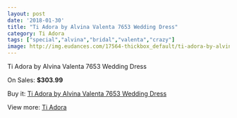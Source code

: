 ```yaml
---
layout: post
date: '2018-01-30'
title: "Ti Adora by Alvina Valenta 7653 Wedding Dress"
category: Ti Adora
tags: ["special","alvina","bridal","valenta","crazy"]
image: http://img.eudances.com/17564-thickbox_default/ti-adora-by-alvina-valenta-7653-wedding-dress.jpg
---
```

Ti Adora by Alvina Valenta 7653 Wedding Dress

On Sales: **$303.99**
<a href="https://www.eudances.com/en/ti-adora/5127-ti-adora-by-alvina-valenta-7653-wedding-dress.html"><amp-img layout="responsive" width="600" height="600" src="//img.eudances.com/17564-thickbox_default/ti-adora-by-alvina-valenta-7653-wedding-dress.jpg" alt="Ti Adora by Alvina Valenta 7653 Wedding Dress 0" /></a>
<a href="https://www.eudances.com/en/ti-adora/5127-ti-adora-by-alvina-valenta-7653-wedding-dress.html"><amp-img layout="responsive" width="600" height="600" src="//img.eudances.com/17569-thickbox_default/ti-adora-by-alvina-valenta-7653-wedding-dress.jpg" alt="Ti Adora by Alvina Valenta 7653 Wedding Dress 1" /></a>
<a href="https://www.eudances.com/en/ti-adora/5127-ti-adora-by-alvina-valenta-7653-wedding-dress.html"><amp-img layout="responsive" width="600" height="600" src="//img.eudances.com/17568-thickbox_default/ti-adora-by-alvina-valenta-7653-wedding-dress.jpg" alt="Ti Adora by Alvina Valenta 7653 Wedding Dress 2" /></a>
<a href="https://www.eudances.com/en/ti-adora/5127-ti-adora-by-alvina-valenta-7653-wedding-dress.html"><amp-img layout="responsive" width="600" height="600" src="//img.eudances.com/17567-thickbox_default/ti-adora-by-alvina-valenta-7653-wedding-dress.jpg" alt="Ti Adora by Alvina Valenta 7653 Wedding Dress 3" /></a>
<a href="https://www.eudances.com/en/ti-adora/5127-ti-adora-by-alvina-valenta-7653-wedding-dress.html"><amp-img layout="responsive" width="600" height="600" src="//img.eudances.com/17566-thickbox_default/ti-adora-by-alvina-valenta-7653-wedding-dress.jpg" alt="Ti Adora by Alvina Valenta 7653 Wedding Dress 4" /></a>
<a href="https://www.eudances.com/en/ti-adora/5127-ti-adora-by-alvina-valenta-7653-wedding-dress.html"><amp-img layout="responsive" width="600" height="600" src="//img.eudances.com/17565-thickbox_default/ti-adora-by-alvina-valenta-7653-wedding-dress.jpg" alt="Ti Adora by Alvina Valenta 7653 Wedding Dress 5" /></a>

Buy it: [Ti Adora by Alvina Valenta 7653 Wedding Dress](https://www.eudances.com/en/ti-adora/5127-ti-adora-by-alvina-valenta-7653-wedding-dress.html "Ti Adora by Alvina Valenta 7653 Wedding Dress")

View more: [Ti Adora](https://www.eudances.com/en/94-ti-adora "Ti Adora")